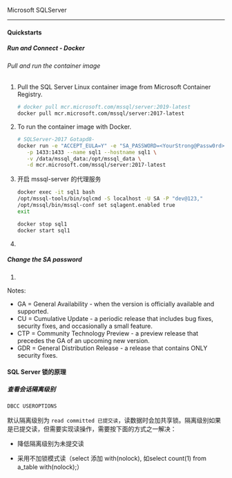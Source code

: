 Microsoft SQLServer

---

#### Quickstarts

##### Run and Connect - Docker

###### Pull and run the container image

1. Pull the SQL Server Linux container image from Microsoft Container Registry.

   ```bash
   # docker pull mcr.microsoft.com/mssql/server:2019-latest
   docker pull mcr.microsoft.com/mssql/server:2017-latest
   ```

   

2. To run the container image with Docker.

   ```bash
   # SQLServer-2017 Gotapd8-
   docker run -e "ACCEPT_EULA=Y" -e "SA_PASSWORD=<YourStrong@Passw0rd>" \
      -p 1433:1433 --name sql1 --hostname sql1 \
      -v /data/mssql_data:/opt/mssql_data \
      -d mcr.microsoft.com/mssql/server:2017-latest
   ```

   

3. 开启 mssql-server 的代理服务

   ```bash
   docker exec -it sql1 bash
   /opt/mssql-tools/bin/sqlcmd -S localhost -U SA -P "dev@123,"
   /opt/mssql/bin/mssql-conf set sqlagent.enabled true
   exit
   
   docker stop sql1
   docker start sql1
   ```

   

4. 

##### Change the SA password

1. 

Notes:

- GA = General Availability - when the version is officially available and supported.
- CU = Cumulative Update - a periodic release that includes bug fixes, security fixes, and occasionally a small feature.
- CTP = Community Technology Preview - a preview release that precedes the GA of an upcoming new version.
- GDR = General Distribution Release - a release that contains ONLY security fixes.

#### SQL Server 锁的原理

##### 查看会话隔离级别

```sql
DBCC USEROPTIONS
```

默认隔离级别为 `read committed 已提交读`，读数据时会加共享锁。隔离级别如果是已提交读，但需要实现读操作，需要按下面的方式之一解决： 

- 降低隔离级别为未提交读

- 采用不加锁模式读（select 添加 with(nolock), 如select count(1) from a_table with(nolock);）

[0]: https://docs.microsoft.com/zh-cn/sql/t-sql/language-reference?view=sql-server-ver15	"Transact-SQL 引用 - SQL Server"
[1]: https://hub.docker.com/_/microsoft-mssql-server
[2]: https://github.com/Microsoft/mssql-docker
[3]: https://docs.microsoft.com/en-us/sql/linux/quickstart-install-connect-docker "快速入门 - Linux Container"
[4]: https://docs.microsoft.com/en-us/sql/linux/sql-server-linux-configure-docker "最佳实践 - Docker"

